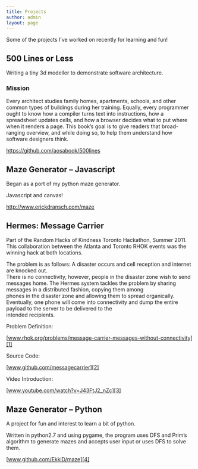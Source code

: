 ```yaml
---
title: Projects
author: admin
layout: page
---
```

Some of the projects I&#8217;ve worked on recently for learning and fun! 

## 500 Lines or Less

Writing a tiny 3d modeller to demonstrate software architecture.

### Mission

Every architect studies family homes, apartments, schools, and other common types of buildings during her training. Equally, every programmer ought to know how a compiler turns text into instructions, how a spreadsheet updates cells, and how a browser decides what to put where when it renders a page. This book&#8217;s goal is to give readers that broad-ranging overview, and while doing so, to help them understand how software designers think.

<https://github.com/aosabook/500lines>



## Maze Generator &#8211; Javascript

Began as a port of my python maze generator.

Javascript and canvas!

<http://www.erickdransch.com/maze>



## Hermes: Message Carrier

Part of the Random Hacks of Kindness Toronto Hackathon, Summer 2011. This collaboration between the Atlanta and Toronto RHOK events was the winning hack at both locations.


The problem is as follows: A disaster occurs and cell reception and internet are knocked out.  
There is no connectivity, however, people in the disaster zone wish to send messages home. The Hermes system tackles the problem by sharing messages in a distributed fashion, copying them among  
phones in the disaster zone and allowing them to spread organically. Eventually, one phone will come into connectivity and dump the entire payload to the server to be delivered to the  
intended recipients. 



Problem Definition: 

[www.rhok.org/problems/message-carrier-messages-without-connectivity][1]



Source Code: 

[www.github.com/messagecarrier][2]



Video Introduction:

[www.youtube.com/watch?v=J43FtJ2_nZc][3]

## Maze Generator &#8211; Python

A project for fun and interest to learn a bit of python.

Written in python2.7 and using pygame, the program uses DFS and Prim&#8217;s algorithm to generate mazes and accepts user input or uses DFS to solve them.

[www.github.com/EkkiD/maze][4]

 [1]: http://www.rhok.org/problems/message-carrier-messages-without-connectivity
 [2]: http://github.com/messagecarrier/
 [3]: http://www.youtube.com/watch?v=J43FtJ2_nZc
 [4]: http://github.com/EkkiD/maze
